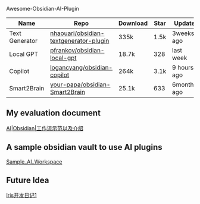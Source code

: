Awesome-Obsidian-AI-Plugin

| Name                                                    | Repo                                                                                                | Download | Star | Update      |
| ------------------------------------------------------- | --------------------------------------------------------------------------------------------------- | -------- | ---- | ----------- |
| Text Generator | [nhaouari/obsidian-textgenerator-plugin](https://github.com/nhaouari/obsidian-textgenerator-plugin) | 335k     | 1.5k | 3weeks ago  |
| Local GPT           | [pfrankov/obsidian-local-gpt](https://github.com/pfrankov/obsidian-local-gpt)                       | 18.7k    | 328  | last week   |
| Copilot                 | [logancyang/obsidian-copilot](https://github.com/logancyang/obsidian-copilot)                       | 264k     | 3.1k | 9 hours ago |
| Smart2Brain         | [your-papa/obsidian-Smart2Brain](https://github.com/your-papa/obsidian-Smart2Brain)                 | 25.1k    | 633  | 6months ago |



## My evaluation document

[AI|Obsidian|工作流示范以及介绍](https://liubinfighter.github.io/Blog/post/ai_obsidian_overview/)

## A sample obsidian vault to use AI plugins

[Sample_AI_Workspace](https://github.com/LIUBINfighter/Sample_AI_Workspace)

## Future Idea

[Iris开发日记1](https://liubinfighter.github.io/Blog/post/iris_dev_notes_1/)
